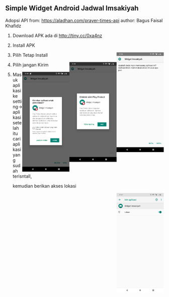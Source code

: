## Simple Widget Android Jadwal Imsakiyah

Adopsi API from: https://aladhan.com/prayer-times-api
author: Bagus Faisal Khafidz

1. Download APK ada di http://tiny.cc/0xa4nz

2. Install APK 

   <img src="https://github.com/bagusfaisal24/ramadhan-ceria/blob/master/images/1.png" width=150 align=right>

3. Pilih Tetap Install

   <img src="https://github.com/bagusfaisal24/ramadhan-ceria/blob/master/images/2.png" width=150 align=right>

4. Pilih jangan Kirim

   <img src="https://github.com/bagusfaisal24/ramadhan-ceria/blob/master/images/3.png" width=150 align=right>

5. Masuk aplikasi ke setting-> aplikasi setelah itu cari aplikasi yang sudah terisntall,

   kemudian berikan akses lokasi

   <img src="https://github.com/bagusfaisal24/ramadhan-ceria/blob/master/images/4.png" width=150 align=right>

   